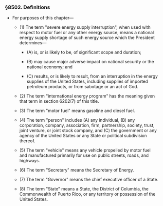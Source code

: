### §8502. Definitions
* For purposes of this chapter—

  * (1) The term "severe energy supply interruption", when used with respect to motor fuel or any other energy source, means a national energy supply shortage of such energy source which the President determines—

    * (A) is, or is likely to be, of significant scope and duration;

    * (B) may cause major adverse impact on national security or the national economy; and

    * (C) results, or is likely to result, from an interruption in the energy supplies of the United States, including supplies of imported petroleum products, or from sabotage or an act of God.


  * (2) The term "international energy program" has the meaning given that term in section 6202(7) of this title.

  * (3) The term "motor fuel" means gasoline and diesel fuel.

  * (4) The term "person" includes (A) any individual, (B) any corporation, company, association, firm, partnership, society, trust, joint venture, or joint stock company, and (C) the government or any agency of the United States or any State or political subdivision thereof.

  * (5) The term "vehicle" means any vehicle propelled by motor fuel and manufactured primarily for use on public streets, roads, and highways.

  * (6) The term "Secretary" means the Secretary of Energy.

  * (7) The term "Governor" means the chief executive officer of a State.

  * (8) The term "State" means a State, the District of Columbia, the Commonwealth of Puerto Rico, or any territory or possession of the United States.